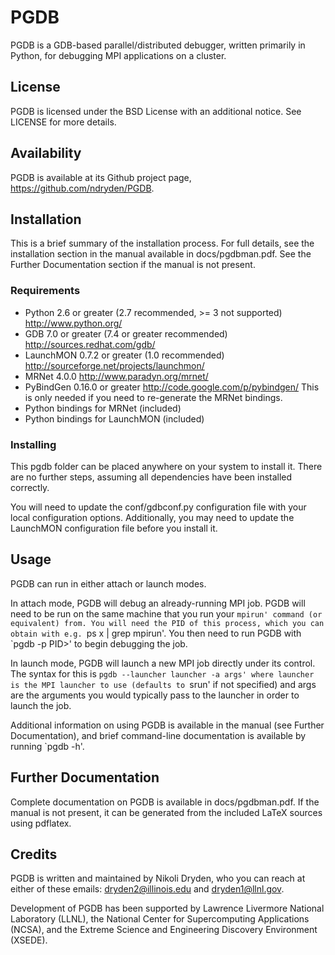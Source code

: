 PGDB
====
PGDB is a GDB-based parallel/distributed debugger, written primarily in Python,
for debugging MPI applications on a cluster.

License
-------
PGDB is licensed under the BSD License with an additional notice. See LICENSE
for more details.

Availability
------------
PGDB is available at its Github project page, <https://github.com/ndryden/PGDB>.

Installation
------------
This is a brief summary of the installation process. For full details, see the
installation section in the manual available in docs/pgdbman.pdf. See the
Further Documentation section if the manual is not present.

### Requirements ###
* Python 2.6 or greater (2.7 recommended, >= 3 not supported)
  <http://www.python.org/>
* GDB 7.0 or greater (7.4 or greater recommended)
  <http://sources.redhat.com/gdb/>
* LaunchMON 0.7.2 or greater (1.0 recommended)
  <http://sourceforge.net/projects/launchmon/>
* MRNet 4.0.0
  <http://www.paradyn.org/mrnet/>
* PyBindGen 0.16.0 or greater
  <http://code.google.com/p/pybindgen/>
  This is only needed if you need to re-generate the MRNet bindings.
* Python bindings for MRNet (included)
* Python bindings for LaunchMON (included)

### Installing ###
This pgdb folder can be placed anywhere on your system to install it. There are
no further steps, assuming all dependencies have been installed correctly.

You will need to update the conf/gdbconf.py configuration file with your local
configuration options. Additionally, you may need to update the LaunchMON
configuration file before you install it.

Usage
-----
PGDB can run in either attach or launch modes.

In attach mode, PGDB will debug an already-running MPI job. PGDB will need to be
run on the same machine that you run your `mpirun' command (or equivalent) from.
You will need the PID of this process, which you can obtain with e.g.
`ps x | grep mpirun'. You then need to run PGDB with `pgdb -p PID>' to begin
debugging the job.

In launch mode, PGDB will launch a new MPI job directly under its control. The
syntax for this is `pgdb --launcher launcher -a args' where launcher is the MPI
launcher to use (defaults to `srun' if not specified) and args are the arguments
you would typically pass to the launcher in order to launch the job.

Additional information on using PGDB is available in the manual (see Further
Documentation), and brief command-line documentation is available by running
`pgdb -h'.

Further Documentation
---------------------
Complete documentation on PGDB is available in docs/pgdbman.pdf. If the manual
is not present, it can be generated from the included LaTeX sources using
pdflatex.

Credits
-------
PGDB is written and maintained by Nikoli Dryden, who you can reach at either of
these emails: <dryden2@illinois.edu> and <dryden1@llnl.gov>.

Development of PGDB has been supported by Lawrence Livermore National Laboratory
(LLNL), the National Center for Supercomputing Applications (NCSA), and the
Extreme Science and Engineering Discovery Environment (XSEDE).
